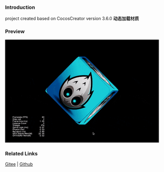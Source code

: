 ### Introduction

project created based on CocosCreator version 3.6.0 **动态加载材质** 

### Preview
![image](../../../gif/202203/2022032701.gif)

### Related Links
[Gitee](https://gitee.com/mirrors_cocos-creator/example-cases/tree/v2.4.3/assets/cases/3d) | [Github](https://github.com/cocos-creator/example-cases/tree/v2.4.3/assets/cases/3d)